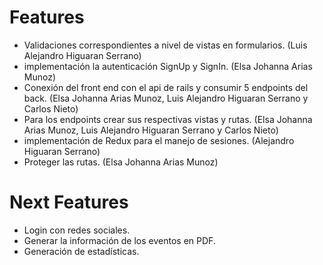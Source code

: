 # Features

  - Validaciones correspondientes a nivel de vistas en formularios. (Luis Alejandro Higuaran Serrano)
  - implementación la autenticación SignUp y SignIn. (Elsa Johanna Arias Munoz)
  - Conexión del front end con el api de rails y consumir 5 endpoints del back. (Elsa Johanna Arias Munoz, Luis Alejandro Higuaran Serrano y Carlos Nieto)
  - Para los endpoints crear sus respectivas vistas y rutas. (Elsa Johanna Arias Munoz, Luis Alejandro Higuaran Serrano y Carlos Nieto)
  - implementación de Redux para el manejo de sesiones. (Alejandro Higuaran Serrano)
  - Proteger las rutas. (Elsa Johanna Arias Munoz)

# Next Features

  - Login con redes sociales.
  - Generar la información de los eventos en PDF.
  - Generación de estadísticas.
